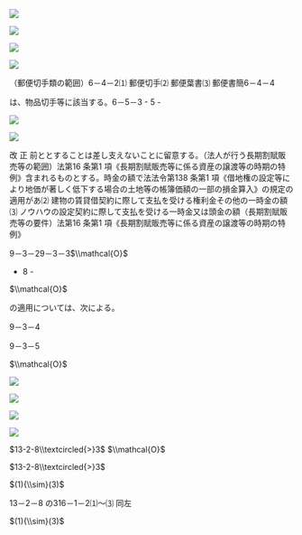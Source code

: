 ![](https://www.nta.go.jp/tmp/26c6a99b-1697-4361-af83-d5ec7027e2fd/images/b063ca4ec46d212c2abe1ab827f11c9a9c018715580bb7a6e76388103a93a40f.jpg)

![](https://www.nta.go.jp/tmp/26c6a99b-1697-4361-af83-d5ec7027e2fd/images/47cb13813ed9aadd9e438702b79b964a07f7f77b30d911f32abeee1e38c477f9.jpg)

![](https://www.nta.go.jp/tmp/26c6a99b-1697-4361-af83-d5ec7027e2fd/images/921364ac629846890af347d61aec7dba87ed83d798128f03f95dc4421a7292cc.jpg)

![](https://www.nta.go.jp/tmp/26c6a99b-1697-4361-af83-d5ec7027e2fd/images/ef44480e4c62158d0a19563108d3d531b79375ed6b96bfaffed8a03392d79f5e.jpg)

（郵便切手類の範囲）6－4－2⑴ 郵便切手⑵ 郵便葉書⑶ 郵便書簡6－4－4

は、物品切手等に該当する。6－5－3 - 5 -

![](https://www.nta.go.jp/tmp/26c6a99b-1697-4361-af83-d5ec7027e2fd/images/b818a13b0410c04234dff8bcea700244a08fb8ec82609c56ace599f2ecb22025.jpg)

![](https://www.nta.go.jp/tmp/26c6a99b-1697-4361-af83-d5ec7027e2fd/images/7b7e9b62f71d60b3a26e06b5e11e5ae1f1b824edd3c3d61fbf22d42c82487124.jpg)

改 正 前ととすることは差し支えないことに留意する。（法人が行う長期割賦販売等の範囲）法第16 条第1 項《長期割賦販売等に係る資産の譲渡等の時期の特例》含まれるものとする。時金の額で法法令第138 条第1 項《借地権の設定等により地価が著しく低下する場合の土地等の帳簿価額の一部の損金算入》の規定の適用があ⑵ 建物の賃貸借契約に際して支払を受ける権利金その他の一時金の額⑶ ノウハウの設定契約に際して支払を受ける一時金又は頭金の額（長期割賦販売等の要件）法第16 条第1 項《長期割賦販売等に係る資産の譲渡等の時期の特例》

9－3－29－3－3$\\mathcal{O}$

- 8 -

$\\mathcal{O}$

の適用については、次による。

9－3－4

9－3－5

$\\mathcal{O}$

![](https://www.nta.go.jp/tmp/26c6a99b-1697-4361-af83-d5ec7027e2fd/images/037fb71478257b89a617f952cbd486a6fde1b90243ce4b3dc18c3f89b6a388fc.jpg)

![](https://www.nta.go.jp/tmp/26c6a99b-1697-4361-af83-d5ec7027e2fd/images/9543a30c810285ce4f569614a833ea27957ba41699875a819bf30a901c659f01.jpg)

![](https://www.nta.go.jp/tmp/26c6a99b-1697-4361-af83-d5ec7027e2fd/images/b80e8ed35e9dfce14c4c140424d5b0f87944aa18e88a1a3b67b2303a02e134c4.jpg)

![](https://www.nta.go.jp/tmp/26c6a99b-1697-4361-af83-d5ec7027e2fd/images/4e08d648e86ce64c2e645e02de8659672206f7ca8be34bead07d3deff9fa96cd.jpg)

$13-2-8\\textcircled{>}3$ $\\mathcal{O}$

$13-2-8\\textcircled{>}3$

$(1){\\sim}(3)$

13－2－8 の316－1－2⑴～⑶ 同左

$(1){\\sim}(3)$